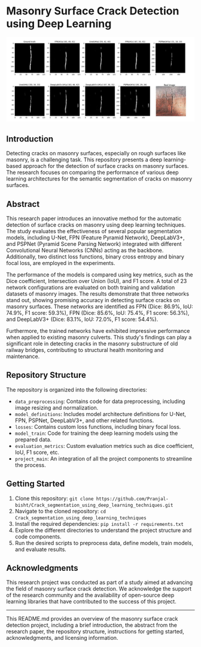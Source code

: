 # Masonry Surface Crack Detection using Deep Learning

![Masonry Surface Cracks](./project_figures/results_pic.JPG)

## Introduction
Detecting cracks on masonry surfaces, especially on rough surfaces like masonry, is a challenging task. This repository presents a deep learning-based approach for the detection of surface cracks on masonry surfaces. The research focuses on comparing the performance of various deep learning architectures for the semantic segmentation of cracks on masonry surfaces.

## Abstract
This research paper introduces an innovative method for the automatic detection of surface cracks on masonry using deep learning techniques. The study evaluates the effectiveness of several popular segmentation models, including U-Net, FPN (Feature Pyramid Network), DeepLabV3+, and PSPNet (Pyramid Scene Parsing Network) integrated with different Convolutional Neural Networks (CNNs) acting as the backbone. Additionally, two distinct loss functions, binary cross entropy and binary focal loss, are employed in the experiments.

The performance of the models is compared using key metrics, such as the Dice coefficient, Intersection over Union (IoU), and F1 score. A total of 23 network configurations are evaluated on both training and validation datasets of masonry images. The results demonstrate that three networks stand out, showing promising accuracy in detecting surface cracks on masonry surfaces. These networks are identified as FPN (Dice: 86.9%, IoU: 74.9%, F1 score: 59.3%), FPN (Dice: 85.6%, IoU: 75.4%, F1 score: 56.3%), and DeepLabV3+ (Dice: 83.1%, IoU: 72.0%, F1 score: 54.4%).

Furthermore, the trained networks have exhibited impressive performance when applied to existing masonry culverts. This study's findings can play a significant role in detecting cracks in the masonry substructure of old railway bridges, contributing to structural health monitoring and maintenance.

## Repository Structure
The repository is organized into the following directories:
- `data_preprocessing`: Contains code for data preprocessing, including image resizing and normalization.
- `model_definitions`: Includes model architecture definitions for U-Net, FPN, PSPNet, DeepLabV3+, and other related functions.
- `losses`: Contains custom loss functions, including binary focal loss.
- `model_train`: Code for training the deep learning models using the prepared data.
- `evaluation_metrics`: Custom evaluation metrics such as dice coefficient, IoU, F1 score, etc.
- `project_main`: An integration of all the project components to streamline the process.

## Getting Started
1. Clone this repository: `git clone https://github.com/Pranjal-bisht/Crack_segmentation_using_deep_learning_techniques.git`
2. Navigate to the cloned repository: `cd Crack_segmentation_using_deep_learning_techniques`
3. Install the required dependencies: `pip install -r requirements.txt`
4. Explore the different directories to understand the project structure and code components.
5. Run the desired scripts to preprocess data, define models, train models, and evaluate results.

## Acknowledgments
This research project was conducted as part of a study aimed at advancing the field of masonry surface crack detection. We acknowledge the support of the research community and the availability of open-source deep learning libraries that have contributed to the success of this project.

---

This README.md provides an overview of the masonry surface crack detection project, including a brief introduction, the abstract from the research paper, the repository structure, instructions for getting started, acknowledgments, and licensing information.
